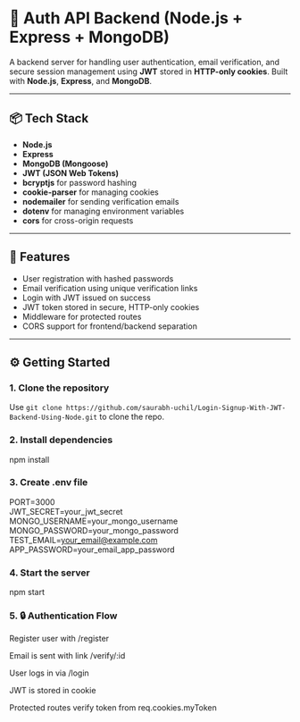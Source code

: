 # 🔐 Auth API Backend (Node.js + Express + MongoDB)

A backend server for handling user authentication, email verification, and secure session management using **JWT** stored in **HTTP-only cookies**. Built with **Node.js**, **Express**, and **MongoDB**.

---

## 📦 Tech Stack

- **Node.js**
- **Express**
- **MongoDB (Mongoose)**
- **JWT (JSON Web Tokens)**
- **bcryptjs** for password hashing
- **cookie-parser** for managing cookies
- **nodemailer** for sending verification emails
- **dotenv** for managing environment variables
- **cors** for cross-origin requests

---

## 🚀 Features

- User registration with hashed passwords
- Email verification using unique verification links
- Login with JWT issued on success
- JWT token stored in secure, HTTP-only cookies
- Middleware for protected routes
- CORS support for frontend/backend separation

---

## ⚙️ Getting Started

### 1. Clone the repository
Use `git clone https://github.com/saurabh-uchil/Login-Signup-With-JWT-Backend-Using-Node.git` to clone the repo.

### 2. Install dependencies
npm install

### 3. Create .env file
PORT=3000  
JWT_SECRET=your_jwt_secret  
MONGO_USERNAME=your_mongo_username  
MONGO_PASSWORD=your_mongo_password  
TEST_EMAIL=your_email@example.com  
APP_PASSWORD=your_email_app_password  

### 4. Start the server
npm start

### 5. 🔒 Authentication Flow
Register user with /register

Email is sent with link /verify/:id

User logs in via /login

JWT is stored in cookie

Protected routes verify token from req.cookies.myToken


